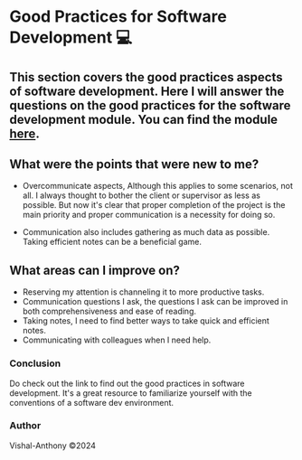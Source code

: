 # Good Practices for Software Development :computer:
## This section covers the good practices aspects of software development. Here I will answer the questions on the good practices for the software development module. You can find the module [here](https://github.com/mountblue/life-skills-track/blob/main/good-practices-for-software-development.md).


## What were the points that were new to me?
- Overcommunicate aspects, Although this applies to some scenarios, not all. I always thought to bother the client or supervisor as less as possible. But now it's clear that proper completion of the project is the main priority and proper communication is a necessity for doing so.


- Communication also includes gathering as much data as possible. Taking efficient notes can be a beneficial game.


## What areas can I improve on?
- Reserving my attention is channeling it to more productive tasks.
- Communication questions I ask, the questions I ask can be improved in both comprehensiveness and ease of reading.
- Taking notes, I need to find better ways to take quick and efficient notes.
- Communicating with colleagues when I need help.


### Conclusion
Do check out the link to find out the good practices in software development. It's a great resource to familiarize yourself with the conventions of a software dev environment.


### Author
Vishal-Anthony &copy;2024





